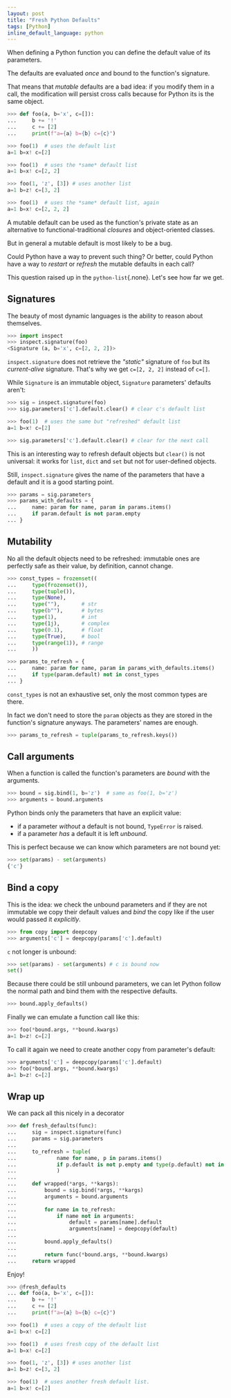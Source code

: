 ```yaml
---
layout: post
title: "Fresh Python Defaults"
tags: [Python]
inline_default_language: python
---
```


When defining a Python function you can define the default value
of its parameters.

The defaults are evaluated *once* and bound to the function's signature.

That means that *mutable* defaults are a bad idea: if you modify them in
a call, the modification will persist cross calls because for Python
its is the same object.

```python
>>> def foo(a, b='x', c=[]):
...     b += '!'
...     c += [2]
...     print(f"a={a} b={b} c={c}")

>>> foo(1)  # uses the default list
a=1 b=x! c=[2]

>>> foo(1)  # uses the *same* default list
a=1 b=x! c=[2, 2]

>>> foo(1, 'z', [3]) # uses another list
a=1 b=z! c=[3, 2]

>>> foo(1)  # uses the *same* default list, again
a=1 b=x! c=[2, 2, 2]
```

A mutable default can be used as the function's private state
as an alternative to functional-traditional *closures* and
object-oriented classes.

But in general a mutable default is most likely to be a bug.

Could Python have a way to prevent such thing? Or better, could Python
have a way to *restart* or *refresh* the mutable defaults in each
call?

This question raised up in the `python-list`{.none}. Let's see how far we get.<!--more-->


## Signatures

The beauty of most dynamic languages is the ability to reason about
themselves.

```python
>>> import inspect
>>> inspect.signature(foo)
<Signature (a, b='x', c=[2, 2, 2])>
```

`inspect.signature` does not retrieve the *"static"* signature of `foo`
but its *current-alive* signature. That's why we get `c=[2, 2, 2]`
instead of `c=[]`.

While `Signature` is an immutable object, `Signature` parameters' defaults
aren't:

```python
>>> sig = inspect.signature(foo)
>>> sig.parameters['c'].default.clear() # clear c's default list

>>> foo(1)  # uses the same but "refreshed" default list
a=1 b=x! c=[2]

>>> sig.parameters['c'].default.clear() # clear for the next call
```

This is an interesting way to refresh default objects but `clear()`
is not universal: it works for `list`, `dict` and `set` but not for
user-defined objects.

Still, `inspect.signature` gives the name of the parameters that have
a default and it is a good starting point.

```python
>>> params = sig.parameters
>>> params_with_defaults = {
...     name: param for name, param in params.items()
...     if param.default is not param.empty
... }
```

## Mutability

No all the default objects need to be refreshed: immutable ones are
perfectly safe as their value, by definition, cannot change.

```python
>>> const_types = frozenset((
...     type(frozenset()),
...     type(tuple()),
...     type(None),
...     type(""),       # str
...     type(b""),      # bytes
...     type(1),        # int
...     type(1j),       # complex
...     type(0.1),      # float
...     type(True),     # bool
...     type(range(1)), # range
...     ))

>>> params_to_refresh = {
...     name: param for name, param in params_with_defaults.items()
...     if type(param.default) not in const_types
... }
```

`const_types` is not an exhaustive set, only the most common types are
there.

In fact we don't need to store the `param` objects as they are stored in the
function's signature anyways. The parameters' names are enough.

```python
>>> params_to_refresh = tuple(params_to_refresh.keys())
```

## Call arguments

When a function is called the function's parameters are *bound* with
the arguments.

```python
>>> bound = sig.bind(1, b='z')  # same as foo(1, b='z')
>>> arguments = bound.arguments
```

Python binds only the parameters that have an explicit value:

 - if a parameter *without* a default is not bound, `TypeError` is
raised.
 - if a parameter *has* a default it is left *unbound*.

This is perfect because we can know which parameters are not bound yet:

```python
>>> set(params) - set(arguments)
{'c'}
```

## Bind a copy

This is the idea: we check the unbound parameters and if they are not
immutable we copy their default values and *bind* the copy like if the
user would passed it *explicitly*.

```python
>>> from copy import deepcopy
>>> arguments['c'] = deepcopy(params['c'].default)
```

`c` not longer is unbound:

```python
>>> set(params) - set(arguments) # c is bound now
set()
```

Because there could be still unbound parameters, we can let Python
follow the normal path and bind them with the respective defaults.

```python
>>> bound.apply_defaults()
```

Finally we can emulate a function call like this:

```python
>>> foo(*bound.args, **bound.kwargs)
a=1 b=z! c=[2]
```

To call it again we need to create another copy from parameter's
default:

```python
>>> arguments['c'] = deepcopy(params['c'].default)
>>> foo(*bound.args, **bound.kwargs)
a=1 b=z! c=[2]
```

## Wrap up

We can pack all this nicely in a decorator

```python
>>> def fresh_defaults(func):
...     sig = inspect.signature(func)
...     params = sig.parameters
...
...     to_refresh = tuple(
...             name for name, p in params.items()
...             if p.default is not p.empty and type(p.default) not in const_types
...             )
...
...     def wrapped(*args, **kargs):
...         bound = sig.bind(*args, **kargs)
...         arguments = bound.arguments
...
...         for name in to_refresh:
...             if name not in arguments:
...                 default = params[name].default
...                 arguments[name] = deepcopy(default)
...
...         bound.apply_defaults()
...
...         return func(*bound.args, **bound.kwargs)
...     return wrapped
```

Enjoy!

```python
>>> @fresh_defaults
... def foo(a, b='x', c=[]):
...     b += '!'
...     c += [2]
...     print(f"a={a} b={b} c={c}")

>>> foo(1)  # uses a copy of the default list
a=1 b=x! c=[2]

>>> foo(1)  # uses fresh copy of the default list
a=1 b=x! c=[2]

>>> foo(1, 'z', [3]) # uses another list
a=1 b=z! c=[3, 2]

>>> foo(1)  # uses another fresh default list.
a=1 b=x! c=[2]
```
